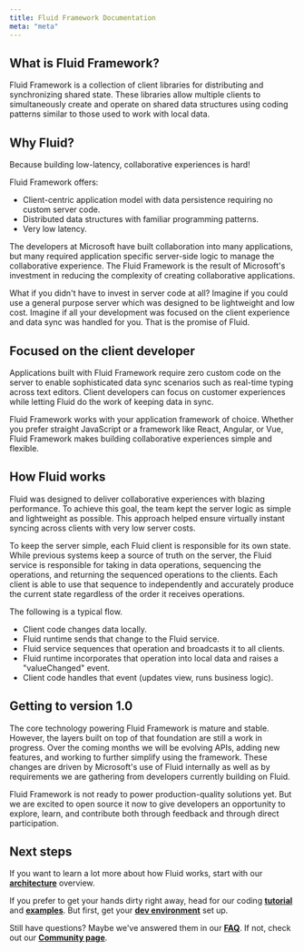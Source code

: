 ```yaml
---
title: Fluid Framework Documentation
meta: "meta"
---
```


## What is Fluid Framework?

Fluid Framework is a collection of client libraries for distributing and synchronizing shared state. These libraries
allow multiple clients to simultaneously create and operate on shared data structures using coding
patterns similar to those used to work with local data.

## Why Fluid?

Because building low-latency, collaborative experiences is hard!

Fluid Framework offers:

* Client-centric application model with data persistence requiring no custom server code.
* Distributed data structures with familiar programming patterns.
* Very low latency.

The developers at Microsoft have built collaboration into many applications, but many required application specific
server-side logic to manage the collaborative experience. The Fluid Framework is the result of Microsoft's investment
in reducing the complexity of creating collaborative applications.

What if you didn't have to invest in server code at all? Imagine if you could use a general purpose server
which was designed to be lightweight and low cost. Imagine if all your development was focused on the client
experience and data sync was handled for you. That is the promise of Fluid.

## Focused on the client developer

Applications built with Fluid Framework require zero custom code on the server to enable sophisticated data sync
scenarios such as real-time typing across text editors. Client developers can focus on customer experiences while
letting Fluid do the work of keeping data in sync.

Fluid Framework works with your application framework of choice. Whether you prefer straight JavaScript or
a framework like React, Angular, or Vue, Fluid Framework makes building collaborative experiences simple and
flexible.

## How Fluid works

Fluid was designed to deliver collaborative experiences with blazing performance. To achieve this goal, the team kept
the server logic as simple and lightweight as possible. This approach helped ensure virtually instant syncing across
clients with very low server costs.

To keep the server simple, each Fluid client is responsible for its own state. While previous systems keep a source of
truth on the server, the Fluid service is responsible for taking in data operations, sequencing the operations, and
returning the sequenced operations to the clients. Each client is able to use that sequence to independently and
accurately produce the current state regardless of the order it receives operations.

The following is a typical flow.

* Client code changes data locally.
* Fluid runtime sends that change to the Fluid service.
* Fluid service sequences that operation and broadcasts it to all clients.
* Fluid runtime incorporates that operation into local data and raises a "valueChanged" event.
* Client code handles that event (updates view, runs business logic).

## Getting to version 1.0

The core technology powering Fluid Framework is mature and stable. However, the layers built on top of that
foundation are still a work in progress. Over the coming months we will be evolving APIs, adding new features,
and working to further simplify using the framework. These changes are driven by Microsoft's use of
Fluid internally as well as by requirements we are gathering from developers currently building on Fluid.

Fluid Framework is not ready to power production-quality solutions yet. But we are excited to open source it now
to give developers an opportunity to explore, learn, and contribute both through feedback and through direct
participation.

## Next steps

If you want to learn a lot more about how Fluid works, start with our
**[architecture](concepts/architecture.md)** overview.

If you prefer to get your hands dirty right away, head for our coding **[tutorial](get-started/tutorial.md)** and
**[examples](get-started/examples.md)**. But first, get your **[dev environment](get-started/quick-start.md)** set up.

Still have questions? Maybe we've answered them in our **[FAQ](faq.md)**. If not, check out our
**[Community page](/community/)**.
